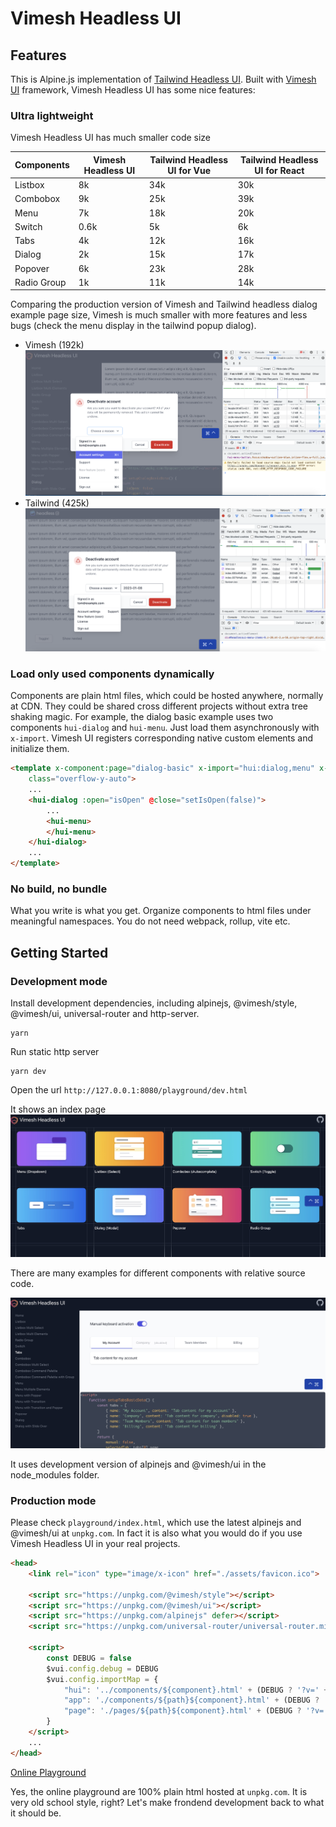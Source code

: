 # Vimesh Headless UI
## Features
This is Alpine.js implementation of [Tailwind Headless UI](https://headlessui.com/). Built with [Vimesh UI](https://github.com/vimeshjs/vimesh-ui) framework, Vimesh Headless UI has some nice features:
### Ultra lightweight 
Vimesh Headless UI has much smaller code size

| Components   | Vimesh Headless UI   | Tailwind Headless UI for Vue | Tailwind Headless UI for React |
| ----------- | -------------------- | -------- | ----- |
| Listbox   | 8k  | 34k | 30k | 
| Combobox  | 9k  | 25k | 39k |
| Menu      | 7k  | 18k | 20k |
| Switch    | 0.6k | 5k | 6k |
| Tabs      | 4k  | 12k | 16k |
| Dialog    | 2k  | 15k | 17k |
| Popover   | 6k  | 23k | 28k |
| Radio Group | 1k | 11k | 14k |

Comparing the production version of Vimesh and Tailwind headless dialog example page size, Vimesh is much smaller with more features and less bugs (check the menu display in the tailwind popup dialog). 

* Vimesh (192k) 
![](./assets/vimesh001.png) 
* Tailwind (425k)
![](./assets/tailwind001.png)

### Load only used components dynamically
Components are plain html files, which could be hosted anywhere, normally at CDN. They could be shared cross different projects without extra tree shaking magic. For example, the dialog basic example uses two components `hui-dialog` and `hui-menu`. Just load them asynchronously with `x-import`. Vimesh UI registers corresponding native custom elements and initialize them.

```html
<template x-component:page="dialog-basic" x-import="hui:dialog,menu" x-data="setupDialogBasicData()"
    class="overflow-y-auto">
    ...
    <hui-dialog :open="isOpen" @close="setIsOpen(false)">
        ...
        <hui-menu>
        </hui-menu>
    </hui-dialog>
    ...
</template>
```

### No build, no bundle
What you write is what you get. Organize components to html files under meaningful namespaces. You do not need webpack, rollup, vite etc. 

## Getting Started
### Development mode
Install development dependencies, including alpinejs, @vimesh/style, @vimesh/ui, universal-router and http-server.
```
yarn
```
Run static http server
```
yarn dev
```
Open the url `http://127.0.0.1:8080/playground/dev.html`

It shows an index page
![](./assets/vimesh002.jpg)

There are many examples for different components with relative source code.

![](./assets/vimesh003.jpg)

It uses development version of alpinejs and @vimesh/ui in the node_modules folder. 

### Production mode
Please check `playground/index.html`, which use the latest alpinejs and @vimesh/ui at `unpkg.com`. In fact it is also what you would do if you use Vimesh Headless UI in your real projects.
``` html
<head>
    <link rel="icon" type="image/x-icon" href="./assets/favicon.ico">

    <script src="https://unpkg.com/@vimesh/style"></script>
    <script src="https://unpkg.com/@vimesh/ui"></script>
    <script src="https://unpkg.com/alpinejs" defer></script>
    <script src="https://unpkg.com/universal-router/universal-router.min.js"></script>

    <script>
        const DEBUG = false
        $vui.config.debug = DEBUG
        $vui.config.importMap = {
            "hui": '../components/${component}.html' + (DEBUG ? '?v=' + new Date().valueOf() : '?v=0.1'),
            "app": './components/${path}${component}.html' + (DEBUG ? '?v=' + new Date().valueOf() : '?v=0.1'),
            "page": './pages/${path}${component}.html' + (DEBUG ? '?v=' + new Date().valueOf() : '?v=0.1'),
        }
    </script>
    ...
</head>
```

[Online Playground](https://unpkg.com/@vimesh/headless/playground/index.html)

Yes, the online playground are 100% plain html hosted at `unpkg.com`. It is very old school style, right? Let's make frondend development back to what it should be.
